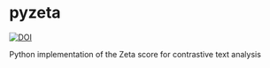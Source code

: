 # pyzeta

[![DOI](https://zenodo.org/badge/76167647.svg)](https://zenodo.org/badge/latestdoi/76167647)

Python implementation of the Zeta score for contrastive text analysis
